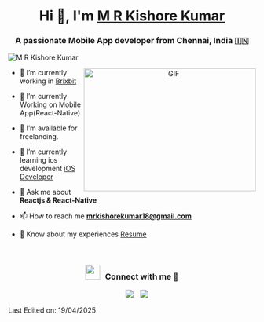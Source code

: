 <h1 align="center">Hi 👋, I'm <a href="https://github.com/mrkishorekumar" target="blank">
M R Kishore Kumar</a></h1>
<h3 align="center">A passionate Mobile App developer from Chennai, India &#127470;&#127475</h3>

<p align="left"> <img src="https://komarev.com/ghpvc/?username=mrkishorekumar&label=Profile%20views&color=0e75b6&style=flat" alt="M R Kishore Kumar" /> </p>

<a target="_blank" align="center">
  <img align="right" top="500" height="250" width="350" alt="GIF" src="https://miro.medium.com/max/1360/0*7Q3yvSIv_t0ioJ-Z.gif">
</a>

- 🔭 I’m currently working in <a href="https://www.linkedin.com/company/brixbit/" target="blank">Brixbit</a>

- 🌱 I’m currently Working on Mobile App(React-Native)

- 🤝 I’m available for freelancing.

- 🌱 I’m currently learning ios development <a href="https://developer.apple.com/tutorials/app-dev-training/" target="blank">iOS Developer</a>

- 💬 Ask me about **Reactjs & React-Native**

- 📫 How to reach me **mrkishorekumar18@gmail.com**

- 📄 Know about my experiences <a href="https://github.com/mrkishorekumar/mrkishorekumar/blob/main/M%20R%20Kishore%20Kumar.pdf" target="blank">Resume</a>
<br/>
<h3 align="center" > <img src="https://media.giphy.com/media/iY8CRBdQXODJSCERIr/giphy.gif" width="30" height="30" style="margin-right: 10px;">Connect with me 🤝 </h3>

<p align="center">

<div align="center" class="icons-social" style="margin-left: 10px;">
  <a style="margin-left: 10px;" target="_blank" href="https://www.linkedin.com/in/mrkishorekumar/">
    <img src="https://img.icons8.com/doodle/40/000000/linkedin--v2.png"></a>
  <a style="margin-left: 10px;" target="_blank" href="http://youtube.com/mrkishorekumar?sub_confirmation=1">
    <img src="https://img.icons8.com/doodle/1x/youtube--v2.png" ></a>
</div>

</p>


Last Edited on: 19/04/2025
